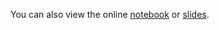 You can also view the online [notebook](http://nbviewer.ipython.org/github/iit-cs429/main/blob/master/lectures/lec07/VSM.ipynb) or [slides](https://rawgithub.com/iit-cs429/main/master/lectures/lec07/VSM.slides.html).

